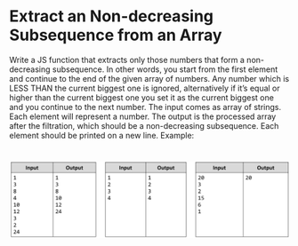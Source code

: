 # Extract an Non-decreasing Subsequence from an Array
Write a JS function that extracts only those numbers that form a non-decreasing subsequence. In other words, you
start from the first element and continue to the end of the given array of numbers. Any number which is LESS
THAN the current biggest one is ignored, alternatively if it’s equal or higher than the current biggest one you set it
as the current biggest one and you continue to the next number.
The input comes as array of strings. Each element will represent a number.
The output is the processed array after the filtration, which should be a non-decreasing subsequence. 
Each element should be printed on a new line.
Example:

# ![Examples](example.png)
